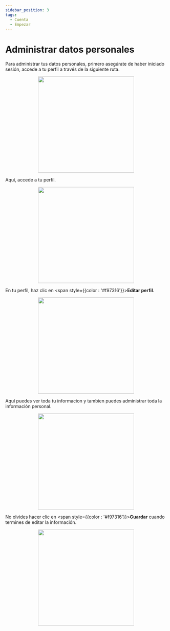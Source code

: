 ```yaml
---
sidebar_position: 3
tags:
  - Cuenta
  - Empezar
---
```


# Administrar datos personales

Para administrar tus datos personales, primero asegúrate de haber iniciado sesión, accede a tu perfil a través de la siguiente ruta.

<p align="center">
  <img src="/img/create-account/menu-button.png" width="300" />
</p>

Aquí, accede a tu perfil.

<p align="center">
  <img src="/img/manage-personal-data/profile.png" width="300" />
</p>

En tu perfil, haz clic en <span style={{color : '#f97316'}}>**Editar perfil**</span>.

<p align="center">
  <img src="/img/manage-personal-data/edit-profile.png" width="300" />
</p>

Aquí puedes ver toda tu informacion y tambien puedes administrar toda la información personal.

<p align="center">
  <img src="/img/manage-personal-data/edit-profile-2.png" width="300" />
</p>

No olvides hacer clic en <span style={{color : '#f97316'}}>**Guardar**</span> cuando termines de editar la información.






<p align="center">
  <img src="/img/manage-personal-data/profile-save.png" width="300" />
</p>
